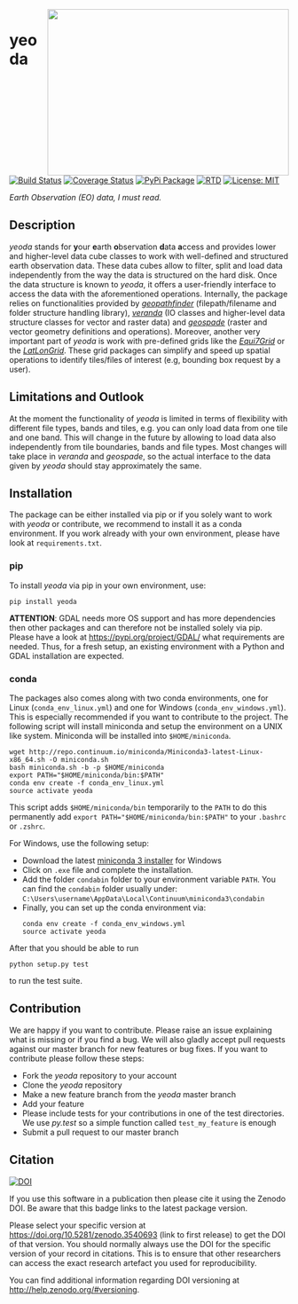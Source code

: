 <img align="right" src="https://github.com/TUW-GEO/yeoda/raw/master/docs/imgs/yeoda_logo.png" height="300" width="435">

# yeoda
[![Build Status](https://travis-ci.com/TUW-GEO/yeoda.svg?branch=master)](https://travis-ci.org/TUW-GEO/yeoda)
[![Coverage Status](https://coveralls.io/repos/github/TUW-GEO/yeoda/badge.svg?branch=master)](https://coveralls.io/github/TUW-GEO/yeoda?branch=master)
[![PyPi Package](https://badge.fury.io/py/yeoda.svg)](https://badge.fury.io/py/yeoda)
[![RTD](https://readthedocs.org/projects/yeoda/badge/?version=latest)](https://yeoda.readthedocs.io/en/latest/?badge=latest)
[![License: MIT](https://img.shields.io/badge/License-MIT-yellow.svg)](https://opensource.org/licenses/MIT)

*Earth Observation (EO) data, I must read.*

## Description
*yeoda* stands for **y**our **e**arth **o**bservation **d**ata **a**ccess and provides lower and higher-level data cube 
classes to work with well-defined and structured earth observation data. These data cubes allow to filter, split and load data independently from the way the data is structured on the hard disk. Once the data structure is known to *yeoda*, it offers a user-friendly interface to access the data with the aforementioned operations.
Internally, the package relies on functionalities provided by [*geopathfinder*](https://github.com/TUW-GEO/geopathfinder) 
(filepath/filename and folder structure handling library), [*veranda*](https://github.com/TUW-GEO/veranda) (IO classes and higher-level data structure classes for vector and raster data)
and [*geospade*](https://github.com/TUW-GEO/geospade) (raster and vector geometry definitions and operations).
Moreover, another very important part of *yeoda* is work with pre-defined grids like the [*Equi7Grid*](https://github.com/TUW-GEO/Equi7Grid) or the [*LatLonGrid*](https://github.com/TUW-GEO/latlongrid).
These grid packages can simplify and speed up spatial operations to identify tiles/files of interest (e.g, bounding box request by a user).

## Limitations and Outlook
At the moment the functionality of *yeoda* is limited in terms of flexibility with different file types, bands and 
tiles, e.g. you can only load data from one tile and one band. This will change in the future by allowing to load data also independently from tile boundaries, bands and file types.
Most changes will take place in *veranda* and *geospade*, so the actual interface to the data given by *yeoda* should stay approximately the same.

## Installation
The package can be either installed via pip or if you solely want to work with *yeoda* or contribute, we recommend to 
install it as a conda environment. If you work already with your own environment, please have look at ``requirements.txt``.

### pip
To install *yeoda* via pip in your own environment, use:
```
pip install yeoda
```
**ATTENTION**: GDAL needs more OS support and has more dependencies then other packages and can therefore not be installed solely via pip.
Please have a look at https://pypi.org/project/GDAL/ what requirements are needed. Thus, for a fresh setup, an existing environment 
with a Python and GDAL installation are expected.

### conda
The packages also comes along with two conda environments, one for Linux (``conda_env_linux.yml``) and one for Windows (``conda_env_windows.yml``). 
This is especially recommended if you want to contribute to the project.
The following script will install miniconda and setup the environment on a UNIX
like system. Miniconda will be installed into ``$HOME/miniconda``.
```
wget http://repo.continuum.io/miniconda/Miniconda3-latest-Linux-x86_64.sh -O miniconda.sh
bash miniconda.sh -b -p $HOME/miniconda
export PATH="$HOME/miniconda/bin:$PATH"
conda env create -f conda_env_linux.yml
source activate yeoda
```
This script adds ``$HOME/miniconda/bin`` temporarily to the ``PATH`` to do this
permanently add ``export PATH="$HOME/miniconda/bin:$PATH"`` to your ``.bashrc``
or ``.zshrc``.

For Windows, use the following setup:
  * Download the latest [miniconda 3 installer](https://docs.conda.io/en/latest/miniconda.html) for Windows
  * Click on ``.exe`` file and complete the installation.
  * Add the folder ``condabin`` folder to your environment variable ``PATH``. 
    You can find the ``condabin`` folder usually under: ``C:\Users\username\AppData\Local\Continuum\miniconda3\condabin``
  * Finally, you can set up the conda environment via:
    ```
    conda env create -f conda_env_windows.yml
    source activate yeoda
    ```
    
After that you should be able to run 
```
python setup.py test
```
to run the test suite.

## Contribution
We are happy if you want to contribute. Please raise an issue explaining what
is missing or if you find a bug. We will also gladly accept pull requests
against our master branch for new features or bug fixes.
If you want to contribute please follow these steps:

  * Fork the *yeoda* repository to your account
  * Clone the *yeoda* repository
  * Make a new feature branch from the *yeoda* master branch
  * Add your feature
  * Please include tests for your contributions in one of the test directories.
    We use *py.test* so a simple function called ``test_my_feature`` is enough
  * Submit a pull request to our master branch
  
## Citation

[![DOI](https://zenodo.org/badge/186986862.svg)](https://zenodo.org/badge/latestdoi/186986862)

If you use this software in a publication then please cite it using the Zenodo DOI.
Be aware that this badge links to the latest package version.

Please select your specific version at <https://doi.org/10.5281/zenodo.3540693> (link to first release) to get the DOI of that version.
You should normally always use the DOI for the specific version of your record in citations.
This is to ensure that other researchers can access the exact research artefact you used for reproducibility.

You can find additional information regarding DOI versioning at <http://help.zenodo.org/#versioning>.